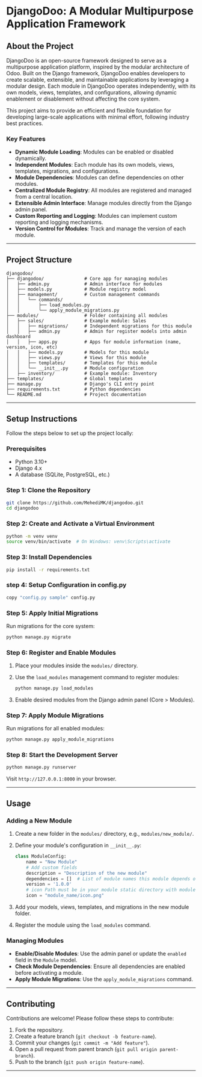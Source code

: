 # DjangoDoo: A Modular Multipurpose Application Framework

## About the Project

DjangoDoo is an open-source framework designed to serve as a multipurpose application platform, inspired by the modular architecture of Odoo. Built on the Django framework, DjangoDoo enables developers to create scalable, extensible, and maintainable applications by leveraging a modular design. Each module in DjangoDoo operates independently, with its own models, views, templates, and configurations, allowing dynamic enablement or disablement without affecting the core system.

This project aims to provide an efficient and flexible foundation for developing large-scale applications with minimal effort, following industry best practices.

### Key Features
- **Dynamic Module Loading**: Modules can be enabled or disabled dynamically.
- **Independent Modules**: Each module has its own models, views, templates, migrations, and configurations.
- **Module Dependencies**: Modules can define dependencies on other modules.
- **Centralized Module Registry**: All modules are registered and managed from a central location.
- **Extensible Admin Interface**: Manage modules directly from the Django admin panel.
- **Custom Reporting and Logging**: Modules can implement custom reporting and logging mechanisms.
- **Version Control for Modules**: Track and manage the version of each module.

---

## Project Structure

```
djangodoo/
├── djangodoo/               # Core app for managing modules
│   ├── admin.py             # Admin interface for modules
│   ├── models.py            # Module registry model
│   ├── management/          # Custom management commands
│   │   └── commands/
│   │       ├── load_modules.py
│   │       └── apply_module_migrations.py
├── modules/                 # Folder containing all modules
│   ├── sales/               # Example module: Sales
│   │   ├── migrations/      # Independent migrations for this module
│   │   ├── admin.py         # Admin for register models into admin dashboard
│   │   ├── apps.py          # Apps for module information (name, version, icon, etc)
│   │   ├── models.py        # Models for this module
│   │   ├── views.py         # Views for this module
│   │   ├── templates/       # Templates for this module
│   │   └── __init__.py      # Module configuration
│   ├── inventory/           # Example module: Inventory
├── templates/               # Global templates
├── manage.py                # Django's CLI entry point
├── requirements.txt         # Python dependencies
└── README.md                # Project documentation
```

---

## Setup Instructions

Follow the steps below to set up the project locally:

### Prerequisites
- Python 3.10+
- Django 4.x
- A database (SQLite, PostgreSQL, etc.)

### Step 1: Clone the Repository

```bash
git clone https://github.com/MehediMK/djangodoo.git
cd djangodoo
```

### Step 2: Create and Activate a Virtual Environment

```bash
python -m venv venv
source venv/bin/activate  # On Windows: venv\Scripts\activate
```

### Step 3: Install Dependencies

```bash
pip install -r requirements.txt
```
### step 4: Setup Configuration in config.py
```bash
copy "config.py sample" config.py
```
### Step 5: Apply Initial Migrations

Run migrations for the core system:

```bash
python manage.py migrate
```

### Step 6: Register and Enable Modules

1. Place your modules inside the `modules/` directory.
2. Use the `load_modules` management command to register modules:

   ```bash
   python manage.py load_modules
   ```

3. Enable desired modules from the Django admin panel (Core > Modules).

### Step 7: Apply Module Migrations

Run migrations for all enabled modules:

```bash
python manage.py apply_module_migrations
```

### Step 8: Start the Development Server

```bash
python manage.py runserver
```

Visit `http://127.0.0.1:8000` in your browser.

---

## Usage

### Adding a New Module

1. Create a new folder in the `modules/` directory, e.g., `modules/new_module/`.
2. Define your module's configuration in `__init__.py`:

   ```python
   class ModuleConfig:
       name = "New Module"
       # Add custom fields
       description = "Description of the new module"
       dependencies = []  # List of module names this module depends on
       version = '1.0.0'
       # icon Path must be in your module static directory with module name
       icon = "module_name/icon.png"  
   ```

3. Add your models, views, templates, and migrations in the new module folder.
4. Register the module using the `load_modules` command.

### Managing Modules

- **Enable/Disable Modules**: Use the admin panel or update the `enabled` field in the `Module` model.
- **Check Module Dependencies**: Ensure all dependencies are enabled before activating a module.
- **Apply Module Migrations**: Use the `apply_module_migrations` command.

---

## Contributing

Contributions are welcome! Please follow these steps to contribute:

1. Fork the repository.
2. Create a feature branch (`git checkout -b feature-name`).
3. Commit your changes (`git commit -m "Add feature"`).
4. Open a pull request from parent branch (`git pull origin parent-branch`).
5. Push to the branch (`git push origin feature-name`).
---
